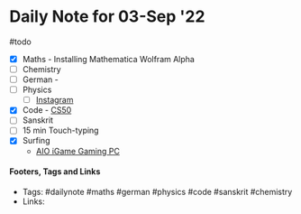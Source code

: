 # Daily Note for 03-Sep '22
#todo
- [x] Maths - Installing Mathematica Wolfram Alpha
- [ ] Chemistry
- [ ] German - 
- [ ] Physics
	- [ ] [Instagram](https://www.instagram.com/physics.infographics/)
- [x] Code - [CS50](https://www.youtube.com/watch?v=IDDmrzzB14M)
- [ ] Sanskrit
- [ ] 15 min Touch-typing
- [x] Surfing
	- [AIO iGame Gaming PC](https://www.youtube.com/watch?v=1CX8xXwYTl4)


#### Footers, Tags and Links
- Tags: #dailynote #maths #german #physics #code #sanskrit #chemistry
- Links: 

[^1]: